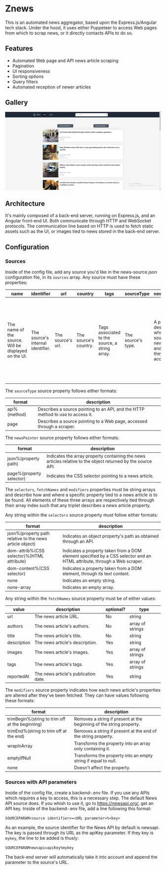 # Znews

This is an automated news aggregator, based upon the Express.js/Angular tech stack. Under the hood, it uses either Puppeteer to access Web pages from which to scrap news, or it directly contacts APIs to do so.

## Features

- Automated Web page and API news article scraping
- Pagination
- UI responsiveness
- Sorting options
- Query filters
- Automated reception of newer articles

## Gallery

![Znews screenshot 1](docs/Znews1.png)

## Architecture

It's mainly composed of a back-end server, running on Express.js, and an Angular front-end UI.
Both communicate through HTTP and WebSocket protocols.
The communication line based on HTTP is used to fetch static assets such as the UI, or images tied to news stored in the back-end server.

## Configuration

### Sources

Inside of the config file, add any source you'd like in the news-source.json configuration file, in its `sources` array.
Any source must have these properties:

| name                                                 | identifier                        | url               | country               | tags                                           | sourceType         | newsPointer                                                                  | selectors                                                                                   | fetchNames                                                                                                               | modifiers                                                                                                                                                                  |
| ---------------------------------------------------- | --------------------------------- | ----------------- | --------------------- | ---------------------------------------------- | ------------------ | ---------------------------------------------------------------------------- | ------------------------------------------------------------------------------------------- | ------------------------------------------------------------------------------------------------------------------------ | -------------------------------------------------------------------------------------------------------------------------------------------------------------------------- |
| The name of the source. Will be displayed on the UI. | The source's internal identifier. | The source's url. | The source's country. | Tags associated to the source, a string array. | The source's type. | A pointer describing where the source's news are, and how they are accessed. | An array of strings containing data indicating how each element of a news article is found. | An array of strings indicating how the associated element, in the same index in the selectors array is named internally. | An array of string indicating how each of a news article's elements is to be altered when fetched. Also associated to a corresponding selectors element through its index. |

The `sourceType` source property follows either formats:

| format       | description                                                                     |
| ------------ | ------------------------------------------------------------------------------- |
| api%(method) | Describes a source pointing to an API, and the HTTP method to use to access it. |
| page         | Describes a source pointing to a Web page, accessed through a scraper.          |

The `newsPointer` source property follows either formats:

| format                   | description                                                                                                  |
| ------------------------ | ------------------------------------------------------------------------------------------------------------ |
| json%(property path)     | Indicates the array property containing the news articles relative to the object returned by the source API. |
| page%(property selector) | Indicates the CSS selector pointing to a news article.                                                       |

The `selectors`, `fetchNames` and `modifiers` properties must be string arrays and describe how and where a specific property tied to a news article is to be found.
All elements of these three arrays are respectively tied through their array index such that any triplet describes a news article property.

Any string within the `selectors` source property must follow either formats:

| format                                                   | description                                                                                                             |
| -------------------------------------------------------- | ----------------------------------------------------------------------------------------------------------------------- |
| json%(property path relative to the news article object) | Indicates an object property's path as obtained through an API.                                                         |
| dom-attrib%(CSS selector)%(HTML attribute)               | Indicates a property taken from a DOM element specified by a CSS selector and an HTML attribute, through a Web scraper. |
| dom-content%(CSS selector)                               | Indicates a property taken from a DOM element, through its text content.                                                |
| none                                                     | Indicates an empty string.                                                                                              |
| none-array                                               | Indicates an empty array.                                                                                               |

Any string within the `fetchNames` source property must be of either values:

| value       | description                          | optional? | type             |
| ----------- | ------------------------------------ | --------- | ---------------- |
| url         | The news article URL.                | No        | string           |
| authors     | The news article's authors.          | No        | array of strings |
| title       | The news article's title.            | No        | string           |
| description | The news article's description.      | Yes       | string           |
| images      | The news article's images.           | Yes       | array of strings |
| tags        | The news article's tags.             | Yes       | array of strings |
| reportedAt  | The news article's publication date. | Yes       | string           |

The `modifiers` source property indicates how each news article's properties are altered after they've been fetched.
They can have values following these formats:

| format                                          | description                                                          |
| ----------------------------------------------- | -------------------------------------------------------------------- |
| trimBegin%(string to trim off at the beginning) | Removes a string if present at the beginning of the string property. |
| trimEnd%(string to trim off at the end)         | Removes a string if present at the end of the string property.       |
| wrapInArray                                     | Transforms the property into an array only containing it.            |
| emptyIfNull                                     | Transforms the property into an empty string if equal to null.       |
| none                                            | Doesn't affect the property.                                         |

### Sources with API parameters

Inside of the config file, create a backend-.env file. If you use any APIs which requires a key to access, this is a necessary step. The default News API source does. If you whish to use it, go to https://newsapi.org/, get an API key. Inside of the backend-.env file, add a line following this format:

```
SOURCEPARAM<source identifier>=<URL parameter>%<key>
```

As an example, the source identifier for the News API by default is newsapi. The key is passed through its URL as the apiKey parameter. If they key is `mykey`, the line to be added is thusly:

```
SOURCEPARAMnewsapi=apiKey%mykey
```

The back-end server will automatically take it into account and append the parameter to the source's URL.

